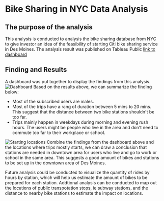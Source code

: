 # Bike Sharing in NYC Data Analysis
## The purpose of the analysis  
This analysis is conducted to analysis the bike sharing database from NYC to give investor an idea of the feasibility of starting Citi bike sharing service in Des Moines. The analysis result was published on Tableau Public [link to dashboard](https://public.tableau.com/app/profile/yidan.chen8013/viz/BikeSharingNYC_16447087873660/BikeSharing?publish=yes)  

## Finding and Results  
A dashboard was put together to display the findings from this analysis.  
![Dashboard](https://user-images.githubusercontent.com/93500353/153735788-221e0098-4654-410e-b48d-56b4a86af0c6.png)
Based on the results above, we can summarize the finding below:  
- Most of the subscribed users are males.
- Most of the trips have a rang of duration between 5 mins to 20 mins. This suggest that the distance between two bike stations shouldn't be too far.
- Trips mainly happen in weekdays during morning and evening rush hours. The users might be people who live in the area and don't need to commute too far to their workplace or school.

![Starting locations](https://user-images.githubusercontent.com/93500353/153735855-c3b80d41-2421-4cb0-9ec5-90a05cb1fb73.png)
Combine the findings from the dashboard above and the locations where trips mostly starts, we can draw a conclusion that stations are needed in downtown area for users who live and go to work or school in the same area. This suggests a good amount of bikes and stations to be set up in the downtown area of Des Moines.
  
Future analysis could be conducted to visualize the quantity of rides by hours by station, which will help us estimate the amount of bikes to be prepared for each station. Addtional analysis can be conducted to map out the locations of public transpotation stops, ie subway stations, and the distance to nearby bike stations to estimate the impact on locations. 
